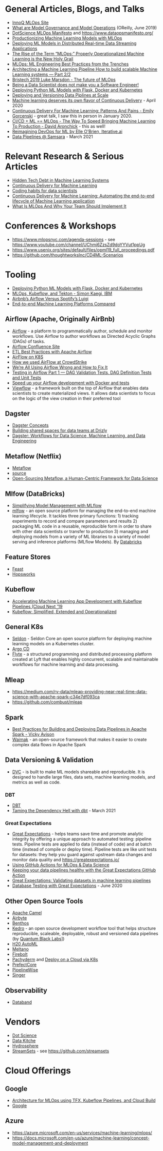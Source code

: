 # General Articles, Blogs, and Talks
- [InnoQ MLOps Site](https://ml-ops.org/)
- [What are Model Governance and Model Operations](https://www.oreilly.com/radar/what-are-model-governance-and-model-operations/) (OReilly, June 2019)
- [DotScience MLOps Manifesto](https://dotscience.com/manifesto/) and https://www.dataopsmanifesto.org/
- [Productionizing Machine Learning Models with MLOps](https://www.xenonstack.com/blog/mlops/)
- [Deploying ML Models in Distributed Real-time Data Streaming Applications](https://www.kharekartik.dev/2020/01/12/streaming-machine-learning/)
- [The Rise of the Term “MLOps:” Properly Operationalized Machine Learning is the New Holy Grail](https://towardsdatascience.com/the-rise-of-the-term-mlops-3b14d5bd1bdb)
- [MLOps: ML Engineering Best Practices from the Trenches](https://cdn2.hubspot.net/hubfs/4584542/Conference%20Slides/2019_ODSCwest_MLOps.pdf)
- [Architecting a Machine Learning Pipeline How to build scalable Machine Learning systems — Part 2/2](https://towardsdatascience.com/architecting-a-machine-learning-pipeline-a847f094d1c7)
- [Bristech 2019 Luke Marsdon - The future of MLOps](https://www.youtube.com/watch?v=UW2SzLwA4Xc)
- [Being a Data Scientist does not make you a Software Engineer!](https://towardsdatascience.com/being-a-data-scientist-does-not-make-you-a-software-engineer-c64081526372)
- [Deploying Python ML Models with Flask, Docker and Kubernetes](https://alexioannides.com/2019/01/10/deploying-python-ml-models-with-flask-docker-and-kubernetes/)
- [Deploying and Versioning Data Piplines at Scale](https://medium.com/@QuantumBlack/deploying-and-versioning-data-pipelines-at-scale-942b1d81b5f5)
- [Machine learning deserves its own flavor of Continuous Delivery](https://towardsdatascience.com/machine-learning-deserves-its-own-flavor-of-continuous-delivery-f4d1e76e6b69) - April 2020
- [Continuous Delivery For Machine Learning: Patterns And Pains - Emily Gorcenski](https://www.youtube.com/watch?v=bFW5mZmj0nQ) - great talk, I saw this in person in January 2020.
- [CI/CD + ML == MLOps - The Way To Speed Bringing Machine Learning To Production - David Aronchick](https://www.youtube.com/watch?v=uOCR4Xw-BZ8) - this as well!
- [Reimagining DevOps for ML by Elle O'Brien, Iterative.ai](https://www.youtube.com/watch?v=0MDrZpO_7Q4&list=PLVeJCYrrCemgbA1cWYn3qzdgba20xJS8V)
- [Data Pipelines @ Samsara](https://medium.com/samsara-engineering/data-pipelines-samsara-64596dbc2137) - March 2021

# Relevant Research & Serious Articles
- [Hidden Tech Debt in Machine Learning Systems](https://papers.nips.cc/paper/5656-hidden-technical-debt-in-machine-learning-systems.pdf)
- [Continuous Delivery for Machine Learning](https://martinfowler.com/articles/cd4ml.html)
- [Coding habits for data scientists](https://www.thoughtworks.com/insights/blog/coding-habits-data-scientists)
- [Continuous Delivery for Machine Learning: Automating the end-to-end lifecycle of Machine Learning application](https://martinfowler.com/articles/cd4ml.html)
- [What Is MLOps And Why Your Team Should Implement It](https://medium.com/smb-lite/what-is-mlops-and-why-your-team-should-implement-it-b05b741cdf94) 

# Conferences & Workshops
- https://www.mlopsnyc.com/agenda-sessions - see https://www.youtube.com/channel/UChmi6ZzsZd9doYYVut1ppUg
- https://www.usenix.org/sites/default/files/opml19_full_proceedings.pdf
- https://github.com/thoughtworksInc/CD4ML-Scenarios

# Tooling
- [Deploying Python ML Models with Flask, Docker and Kubernetes](https://alexioannides.com/2019/01/10/deploying-python-ml-models-with-flask-docker-and-kubernetes/)
- [MLOps, Kubeflow, and Tekton - Simon Kaegi, IBM](https://www.youtube.com/watch?v=npQkdeU2cEM)
- [Airbnb’s Airflow Versus Spotify’s Luigi](https://medium.com/better-programming/airbnbs-airflow-versus-spotify-s-luigi-bd4c7c2c0791)
- [End-to-end Machine Learning Platforms Compared](https://towardsdatascience.com/end-to-end-machine-learning-platforms-compared-c530d626151b)

## Airflow (Apache, Originally AirBnb)
- [Airflow](https://airflow.apache.org/) - a platform to programmatically author, schedule and monitor workflows. Use Airflow to author workflows as Directed Acyclic Graphs (DAGs) of tasks. 
- [Airflow Confluence Site](https://cwiki.apache.org/confluence/display/AIRFLOW/)
- [ETL Best Practices with Apache Airflow](https://gtoonstra.github.io/etl-with-airflow/index.html)
- [AirFlow on K8S](https://kubernetes.io/blog/2018/06/28/airflow-on-kubernetes-part-1-a-different-kind-of-operator/)
- [How we used AirFlow at CrowdStrike](https://www.crowdstrike.com/blog/how-we-use-apache-airflow-part-1/)
- [We’re All Using Airflow Wrong and How to Fix It ](https://medium.com/bluecore-engineering/were-all-using-airflow-wrong-and-how-to-fix-it-a56f14cb0753)
- [Testing in Airflow Part 1 — DAG Validation Tests, DAG Definition Tests and Unit Tests](https://blog.usejournal.com/testing-in-airflow-part-1-dag-validation-tests-dag-definition-tests-and-unit-tests-2aa94970570c)
- [Speed up your Airflow development with Docker and tests](https://ulysse-hg.medium.com/speed-up-your-airflow-development-with-docker-and-tests-a8449d443174)
- [Viewflow](https://github.com/datacamp/viewflow) - a framework built on the top of Airflow that enables data scientists to create materialized views. It allows data scientists to focus on the logic of the view creation in their preferred tool

## Dagster
- [Dagster Concepts](https://docs.dagster.io/concepts)
- [Building shared spaces for data teams at Drizly](https://dagster.io/blog/shared-spaces-at-drizly)
- [Dagster: Workflows for Data Science, Machine Learning, and Data Engineering](https://www.datacouncil.ai/talks/dagster-workflows-for-data-science-machine-learning-and-data-engineering)

## Metaflow (Netflix) 
- [Metaflow](https://metaflow.org/) 
- [source](https://github.com/Netflix/metaflow)
- [Open-Sourcing Metaflow, a Human-Centric Framework for Data Science](https://netflixtechblog.com/open-sourcing-metaflow-a-human-centric-framework-for-data-science-fa72e04a5d9)

## Mlfow (DataBricks)
- [Simplifying Model Management with MLflow](https://databricks.com/session_eu19/1-simplifying-model-management-with-mlflow)
- [mlfow](https://www.mlflow.org/) - an open source platform for managing the end-to-end machine learning lifecycle. It tackles three primary functions: 1) tracking experiments to record and compare parameters and results 2) packaging ML code in a reusable, reproducible form in order to share with other data scientists or transfer to production 3) managing and deploying models from a variety of ML libraries to a variety of model serving and inference platforms (MLflow Models). By [Databricks](https://databricks.com)

## Feature Stores
- [Feast](https://feast.dev/)
- [Hopsworks](https://github.com/logicalclocks/hopsworks)

## Kubeflow
- [Accelerating Machine Learning App Development with Kubeflow Pipelines (Cloud Next '19](https://www.youtube.com/watch?v=TZ1lGrJLEZ0)
- [Kubeflow: Simplified, Extended and Operationalized](https://towardsdatascience.com/kubeflow-simplified-extended-and-operationalized-fcbcc34f79e5)

## General K8s
- [Seldon](https://github.com/SeldonIO) - Seldon Core an open source platform for deploying machine learning models on a Kubernetes cluster.
- [Argo CD](https://argoproj.github.io/argo-cd/) 
- [Flyte](https://lyft.github.io/flyte/) - a structured programming and distributed processing platform created at Lyft that enables highly concurrent, scalable and maintainable workflows for machine learning and data processing.

## Mleap
- https://medium.com/rv-data/mleap-providing-near-real-time-data-science-with-apache-spark-c34e7df093ca
- https://github.com/combust/mleap

## Spark
- [Best Practices for Building and Deploying Data Pipelines in Apache Spark - Vicky Avison](https://www.youtube.com/watch?v=1WUIua-xjJA)
- [Waimak](https://github.com/CoxAutomotiveDataSolutions/waimak) - an open-source framework that makes it easier to create complex data flows in Apache Spark

## Data Versioning & Validation 
- [DVC](https://dvc.org/) - is built to make ML models shareable and reproducible. It is designed to handle large files, data sets, machine learning models, and metrics as well as code.

### DBT
- [DBT](https://www.getdbt.com/)
- [Taming the Dependency Hell with dbt](https://medium.com/tiqets-tech/taming-the-dependency-hell-with-dbt-2491771a11be) - March 2021


### Great Expectations
- [Great Expectations](https://github.com/great-expectations/great_expectations) -  helps teams save time and promote analytic integrity by offering a unique approach to automated testing: pipeline tests. Pipeline tests are applied to data (instead of code) and at batch time (instead of compile or deploy time). Pipeline tests are like unit tests for datasets: they help you guard against upstream data changes and monitor data quality and https://greatexpectations.io/
- [Using GitHub Actions for MLOps & Data Science](https://github.blog/2020-06-17-using-github-actions-for-mlops-data-science/)
- [Keeping your data pipelines healthy with the Great Expectations GitHub Action](https://github.blog/2020-10-01-keeping-your-data-pipelines-healthy-with-the-great-expectations-github-action/)
- [Great Expectations: Validating datasets in machine learning pipelines](https://blog.codecentric.de/en/2020/02/great-expectations-validating-datasets-in-machine-learning-pipeline/)
- [Database Testing with Great Expectations](https://blog.testproject.io/2020/06/24/database-testing-with-great-expectations/) - June 2020

## Other Open Source Tools 
- [Apache Camel](https://camel.apache.org/)
- [Airbyte](https://github.com/airbytehq/airbyte)
- [Benthos](https://www.benthos.dev)
- [Kedro](https://github.com/quantumblacklabs/kedro) - an open source development workflow tool that helps structure reproducible, scaleable, deployable, robust and versioned data pipelines (by [Quantum Black Labs](https://www.quantumblack.com/labs/)])
- [H20 AutoML](https://www.h2o.ai/products/h2o/)
- [Meltano](https://gitlab.com/meltano/meltano)
- [Firebolt](https://github.com/digitalocean/firebolt)
- [Pachyderm](https://github.com/pachyderm/pachyderm) and [Deploy on a Cloud via K8s](https://docs.pachyderm.com/latest/deploy-manage/deploy/amazon_web_services/)
- [PrefectCore](https://github.com/prefecthq/prefect) 
- [PipelineWise](https://github.com/transferwise/pipelinewise) 
- [Singer](https://www.singer.io/) 

## Observability
- [Databand](https://github.com/databand-ai)

# Vendors 
- [Dot Science](https://dotscience.com)
- [Data Kitche](https://datakitchen.io)
- [Hydrosphere](https://hydrosphere.io/)
- [StreamSets](https://streamsets.com/) - see https://github.com/streamsets

# Cloud Offerings
## Google
- [Architecture for MLOps using TFX, Kubeflow Pipelines, and Cloud Build](https://cloud.google.com/solutions/machine-learning/architecture-for-mlops-using-tfx-kubeflow-pipelines-and-cloud-build)
- [Google ](https://cloud.google.com/dataflow/docs/guides/deploying-a-pipeline)

## Azure
- https://azure.microsoft.com/en-us/services/machine-learning/mlops/
- https://docs.microsoft.com/en-us/azure/machine-learning/concept-model-management-and-deployment
